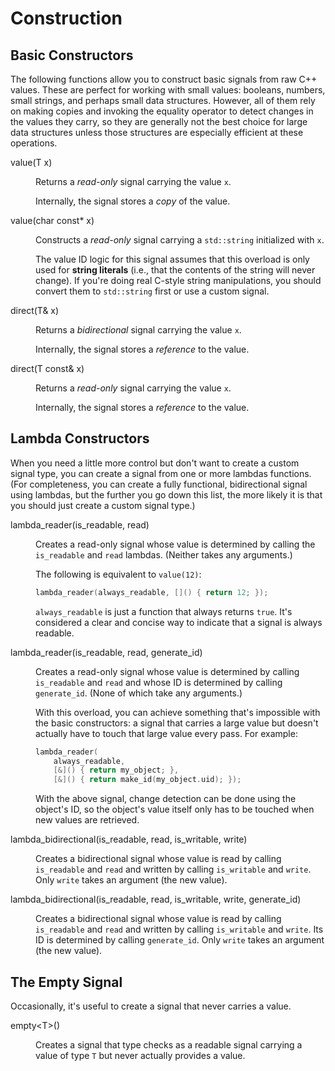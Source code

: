 Construction
============

Basic Constructors
------------------

The following functions allow you to construct basic signals from raw
C++ values. These are perfect for working with small values: booleans,
numbers, small strings, and perhaps small data structures. However, all
of them rely on making copies and invoking the equality operator to
detect changes in the values they carry, so they are generally not the
best choice for large data structures unless those structures are
especially efficient at these operations.

<dl>

<dt>value(T x)</dt><dd>

Returns a *read-only* signal carrying the value `x`.

Internally, the signal stores a *copy* of the value.
<dd>

<dt>value(char const* x)</dt><dd>

Constructs a *read-only* signal carrying a `std::string` initialized with `x`.

The value ID logic for this signal assumes that this overload is only used for
**string literals** (i.e., that the contents of the string will never change).
If you're doing real C-style string manipulations, you should convert them to
`std::string` first or use a custom signal.
</dd>

<dt>direct(T& x)</dt><dd>

Returns a *bidirectional* signal carrying the value `x`.

Internally, the signal stores a *reference* to the value.
</dd>

<dt>direct(T const& x)</dt><dd>

Returns a *read-only* signal carrying the value `x`.

Internally, the signal stores a *reference* to the value.
</dd>

</dl>

Lambda Constructors
-------------------

When you need a little more control but don't want to create a custom
signal type, you can create a signal from one or more lambdas functions.
(For completeness, you can create a fully functional, bidirectional
signal using lambdas, but the further you go down this list, the more
likely it is that you should just create a custom signal type.)

<dl>

<dt>lambda_reader(is_readable, read)</dt><dd>

Creates a read-only signal whose value is determined by calling the
`is_readable` and `read` lambdas. (Neither takes any arguments.)

The following is equivalent to `value(12)`:

```cpp
lambda_reader(always_readable, []() { return 12; });
```

`always_readable` is just a function that always returns `true`. It's
considered a clear and concise way to indicate that a signal is always
readable.
</dd>

<dt>lambda_reader(is_readable, read, generate_id)</dt><dd>

Creates a read-only signal whose value is determined by calling
`is_readable` and `read` and whose ID is determined by calling
`generate_id`. (None of which take any arguments.)

With this overload, you can achieve something that's impossible with the
basic constructors: a signal that carries a large value but doesn't actually
have to touch that large value every pass. For example:

```cpp
lambda_reader(
    always_readable,
    [&]() { return my_object; },
    [&]() { return make_id(my_object.uid); });
```

With the above signal, change detection can be done using the object's ID, so
the object's value itself only has to be touched when new values are
retrieved.
</dd>

<dt>lambda_bidirectional(is_readable, read, is_writable, write)</dt><dd>

Creates a bidirectional signal whose value is read by calling `is_readable`
and `read` and written by calling `is_writable` and `write`. Only
`write` takes an argument (the new value).
</dd>

<dt>lambda_bidirectional(is_readable, read, is_writable, write, generate_id)
</dt><dd>

Creates a bidirectional signal whose value is read by calling `is_readable`
and `read` and written by calling `is_writable` and `write`. Its ID is
determined by calling `generate_id`. Only `write` takes an argument (the
new value).
</dd>

</dl>

The Empty Signal
----------------

Occasionally, it's useful to create a signal that never carries a value.

<dl>

<dt>empty&lt;T&gt;()</dt><dd>

Creates a signal that type checks as a readable signal carrying a value of type
`T` but never actually provides a value.

</dd>

</dl>
